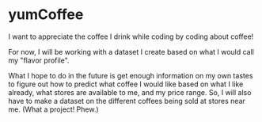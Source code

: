 # yumCoffee
I want to appreciate the coffee I drink while coding by coding about coffee! 

For now, I will be working with a dataset I create based on what I would call my "flavor profile". 

What I hope to do in the future is get enough information on my own tastes to figure out how to predict what coffee I would like based on what I like already, what stores are available to me, and my price range. So, I will also have to make a dataset on the different coffees being sold at stores near me. (What a project! Phew.)
